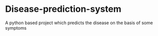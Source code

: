 # Disease-prediction-system
A python based project which predicts the disease on the basis of some symptoms
